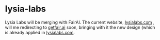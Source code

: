 # lysia-labs
 
Lysia Labs will be merging with FairAI. The current website, [lysialabs.com](lysialabs.com) , will me redirecting to [getfair.ai](getfair.ai) soon, bringing with it the new design (which is already applied in [lysialabs.com](lysialabs.com).
